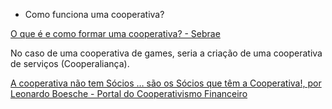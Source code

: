 - Como funciona uma cooperativa?

[O que é e como formar uma cooperativa? - Sebrae](https://sebrae.com.br/sites/PortalSebrae/artigos/artigosCoperacao/como-criar-uma-cooperativa,f3d5438af1c92410VgnVCM100000b272010aRCRD)

No caso de uma cooperativa de games, seria a criação de uma cooperativa de serviços (Cooperaliança).

[A cooperativa não tem Sócios … são os Sócios que têm a Cooperativa!, por Leonardo Boesche - Portal do Cooperativismo Financeiro](https://cooperativismodecredito.coop.br/o-que-e-uma-cooperativa-de-credito-2/a-cooperativa-nao-tem-socios-sao-os-socios-que-tem-a-cooperativa-por-leonardo-boesche/)